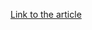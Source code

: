 [Link to the article](https://thehackernews.com/2025/04/artificial-intelligence-whats-all-fuss.html)
